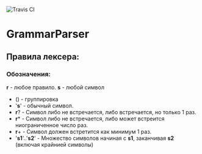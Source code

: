 ![Travis CI](https://travis-ci.org/LastSprint/GrammarParser.svg?branch=master)
# GrammarParser

## Правила лексера:
### Обозначения:
**r** - любое правило.
**s** - любой символ

- () - группировка
- '**s**' - обычный символ.
- **r**? - Символ либо не встречается, либо встречается, но только 1 раз.
- **r**\* - Символ либо не встречается, либо может встреится ниограниченное число раз.
- **r**+ - Символ должен встретится как минимум 1 раз.
- '**s1**'..'**s2**' - Множество символов начиная с **s1**, заканчивая **s2** (включая крайнией символы)
